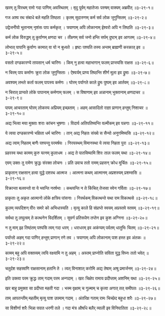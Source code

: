 खरम् तु विरथम् रामो गदा पाणिम् अवस्थितम् ।
मृदु पूर्वम् महातेजाः परुषम् वाक्यम् अब्रवीत् ॥३-२९-१॥

गज अश्व रथ संबाधे बले महति तिष्ठता ।
कृतम् सुदारुणम् कर्म सर्व लोक जुगुप्सितम् ॥३-२९-२॥

उद्वेजनीयो भूतानाम् नृशंसः पाप कर्मकृत् ।
त्रयाणाम् अपि लोकानाम् ईश्वरो अपि न तिष्ठति ॥३-२९-३॥

कर्म लोक विरुद्धम् तु कुर्वाणम् क्षणदा चर ।
तीक्ष्णम् सर्व जनो हन्ति सर्पम् दुष्टम् इव आगतम् ॥३-२९-४॥

लोभात् पापानि कुर्वाणः कामात् वा यो न बुध्यते ।
हृष्टः पश्यति तस्य अन्तम् ब्राह्मणी करकात् इव ॥३-२९-५॥

वसतो दण्डकारण्ये तापसान् धर्म चारिणः ।
किम् नु हत्वा महाभागान् फलम् प्राप्स्यसि राक्षस ॥३-२९-६॥

न चिरम् पाप कर्माणः क्रूरा लोक जुगुप्सिताः ।
ऐश्वर्यम् प्राप्य तिष्ठन्ति शीर्ण मूला इव द्रुमाः ॥३-२९-७॥

अवश्यम् लभते कर्ता फलम् पापस्य कर्मणः ।
घोरम् पर्यागते काले द्रुमः पुष्पम् इव आर्तवम् ॥३-२९-८॥

न चिरात् प्राप्यते लोके पापानाम् कर्मणाम् फलम् ।
स विषाणाम् इव अन्नानाम् भुक्तानाम् क्षणदाचर ॥३-२९-९॥

पापम् आचरताम् घोरम् लोकस्य अप्रियम् इच्छताम् ।
अहम् आसादितो राज्ञा प्राणान् हन्तुम् निशाचर ॥३-२९-१०॥

अद्य भित्वा मया मुक्ताः शराः कांचन भूषणाः ।
विदार्य अतिपतिष्यन्ति वल्मीकम् इव पन्नगाः ॥३-२९-११॥

ये त्वया दण्डकारण्ये भक्षिता धर्म चारिणः ।
तान् अद्य निहतः संख्ये स सैन्यो अनुगमिष्यसि ॥३-२९-१२॥

अद्य त्वाम् निहतम् बाणैः पश्यन्तु परमर्षयः ।
निरयस्थम् विमानस्था ये त्वया निहता पुरा ॥३-२९-१३॥

प्रहरस्व यथा कामम् कुरु यत्नम् कुलाधम ।
अद्य ते पातयिष्यामि शिरः ताल फलम् यथा ॥३-२९-१४॥

एवम् उक्तः तु रामेण क्रुद्धः संरक्त लोचनः ।
प्रति उवाच ततो रामम् प्रहसन् क्रोध मूर्चितः ॥३-२९-१५॥

प्राकृतान् राक्षसान् हत्वा युद्धे दशरथ आत्मज ।
आत्मना कथम् आत्मानम् अप्रशस्यम् प्रशम्ससि ॥३-२९-१६॥

विक्रान्ता बलवन्तो वा ये भवन्ति नरर्षभाः ।
कथयन्ति न ते किंचित् तेजसा स्वेन गर्विताः ॥३-२९-१७॥

प्राकृताः तु अकृत आत्मानो लोके क्षत्रिय पांसनाः ।
निरर्थकम् विकत्थन्ते यथा राम विकत्थसे ॥३-२९-१८॥

कुलम् व्यपदिशन् वीरः समरे को अभिधास्यति ।
मृत्यु काले हि संप्राप्ते स्वयम् अप्रस्तवे स्तवम् ॥३-२९-१९॥

सर्वथा तु लघुत्वम् ते कत्थनेन विदर्शितम् ।
सुवर्ण प्रतिरूपेण तप्तेन इव कुश अग्निना ॥३-२९-२०॥

न तु माम् इह तिष्ठंतम् पश्यसि त्वम् गदा धरम् ।
धराधरम् इव अकंप्यम् पर्वतम् धातुभिः चितम् ॥३-२९-२१॥

पर्याप्तो अहम् गदा पाणिर् हन्तुम् प्राणान् रणे तव ।
त्रयाणाम् अपि लोकानाम् पाश हस्त इव अंतकः ॥३-२९-२२॥

कामम् बहु अपि वक्तव्यम् त्वयि वक्ष्यामि न तु अहम् ।
अस्तम् प्राप्नोति सविता युद्ध विघ्नः ततो भवेत् ॥३-२९-२३॥

चतुर्दश सहस्राणि राक्षसानाम् हतानि ते ।
त्वत् विनाशात् करोमि अद्य तेषाम् अश्रु प्रमार्जनम् ॥३-२९-२४॥

इति उक्त्वा परम क्रुद्धः ताम् गदाम् परम अन्गदाम् ।
खरः चिक्षेप रामाय प्रदीप्ताम् अशनिम् यथा ॥३-२९-२५॥

खर बाहु प्रमुक्ता सा प्रदीप्ता महती गदा ।
भस्म वृक्षाम् च गुल्माम् च कृत्वा अगात् तत् समीपतः ॥३-२९-२६॥

ताम् आपतन्तीम् महतीम् मृत्यु पाश उपमाम् गदाम् ।
अंतरिक्ष गताम् रामः चिच्छेद बहुधा शरैः ॥३-२९-२७॥

सा विशीर्णा शरैः भिन्ना पपात धरणी तले ।
गदा मंत्र औषधि बलैर् व्याली इव विनिपातिता ॥३-२९-२८॥

